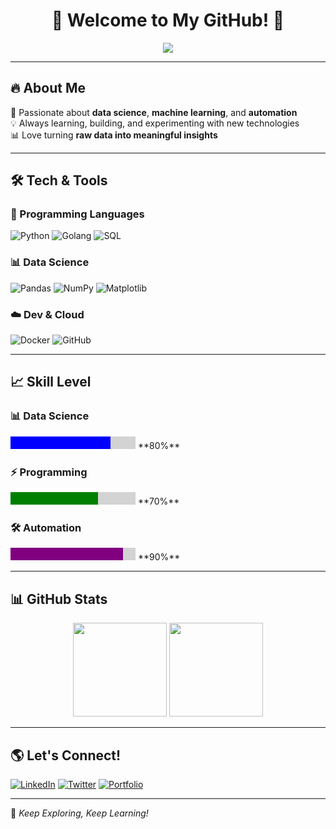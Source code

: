 <h1 align="center">🚀 Welcome to My GitHub! 🌟</h1>

<p align="center">
  <img src="https://readme-typing-svg.herokuapp.com?color=%23F7A41D&size=25&center=true&vCenter=true&width=600&lines=Data+Scientist+%7C+Programmer+%7C+Tech+Explorer;Passionate+about+Data%2C+AI%2C+and+Automation" />
</p>

---

## 🔥 About Me  
🎯 Passionate about **data science**, **machine learning**, and **automation**  
💡 Always learning, building, and experimenting with new technologies  
📊 Love turning **raw data into meaningful insights**  

---

## 🛠 Tech & Tools  

### **🚀 Programming Languages**
![Python](https://img.shields.io/badge/Python-3776AB?style=for-the-badge&logo=python&logoColor=white)
![Golang](https://img.shields.io/badge/Go-00ADD8?style=for-the-badge&logo=go&logoColor=white)
![SQL](https://img.shields.io/badge/SQL-4479A1?style=for-the-badge&logo=postgresql&logoColor=white)

### **📊 Data Science**
![Pandas](https://img.shields.io/badge/Pandas-150458?style=for-the-badge&logo=pandas&logoColor=white)
![NumPy](https://img.shields.io/badge/NumPy-013243?style=for-the-badge&logo=numpy&logoColor=white)
![Matplotlib](https://img.shields.io/badge/Matplotlib-FF5733?style=for-the-badge)

### **☁️ Dev & Cloud**
![Docker](https://img.shields.io/badge/Docker-2496ED?style=for-the-badge&logo=docker&logoColor=white)
![GitHub](https://img.shields.io/badge/GitHub-181717?style=for-the-badge&logo=github&logoColor=white)

---

## 📈 Skill Level  

### **📊 Data Science**
<svg width="200" height="20">
  <rect width="200" height="20" fill="lightgray"/>
  <rect width="160" height="20" fill="blue"/>
</svg> **80%**  

### **⚡ Programming**
<svg width="200" height="20">
  <rect width="200" height="20" fill="lightgray"/>
  <rect width="140" height="20" fill="green"/>
</svg> **70%**  

### **🛠 Automation**
<svg width="200" height="20">
  <rect width="200" height="20" fill="lightgray"/>
  <rect width="180" height="20" fill="purple"/>
</svg> **90%**  

---

## 📊 GitHub Stats  
<p align="center">
  <img src="https://github-readme-stats.vercel.app/api?username=YourUsername&show_icons=true&theme=radical" height="150"/>
  <img src="https://github-readme-streak-stats.herokuapp.com/?user=YourUsername&theme=dark" height="150"/>
</p>

---

## 🌎 Let's Connect!
[![LinkedIn](https://img.shields.io/badge/LinkedIn-0077B5?style=for-the-badge&logo=linkedin&logoColor=white)](https://linkedin.com/in/YourProfile)
[![Twitter](https://img.shields.io/badge/Twitter-1DA1F2?style=for-the-badge&logo=twitter&logoColor=white)](https://twitter.com/YourHandle)
[![Portfolio](https://img.shields.io/badge/Portfolio-ff9800?style=for-the-badge&logo=web&logoColor=white)](https://yourwebsite.com)

---

🚀 *Keep Exploring, Keep Learning!*
